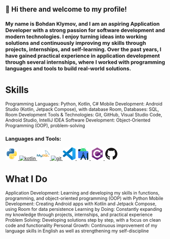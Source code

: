 ## 👋 Hi there and welcome to my profile!

### My name is Bohdan Klymov, and I am an aspiring Application Developer with a strong passion for software development and modern technologies. I enjoy turning ideas into working solutions and continuously improving my skills through projects, internships, and self-learning. Over the past years, I have gained practical experience in application development through several internships, where I worked with programming languages and tools to build real-world solutions.

# Skills
Programming Languages: Python, Kotlin, C#
Mobile Development: Android Studio (Kotlin, Jetpack Compose), with database Room, 
Databases: SQL, Room
Development Tools & Technologies: Git, GitHub, Visual Studio Code, Android Studio, IntelliJ IDEA
Software Development: Object-Oriented Programming (OOP), problem-solving

<h3 align="left">Languages and Tools:</h3>
<p align="left"> 
  <a href="https://www.python.org/" target="_blank" rel="noreferrer"> 
    <img src="https://raw.githubusercontent.com/devicons/devicon/master/icons/python/python-original.svg" alt="python" width="40" height="40"/> 
  </a> 
  <a href="https://kotlinlang.org/" target="_blank" rel="noreferrer"> 
    <img src="https://www.vectorlogo.zone/logos/kotlinlang/kotlinlang-icon.svg" alt="kotlin" width="40" height="40"/> 
  </a>
  <a href="https://www.mysql.com/" target="_blank" rel="noreferrer"> 
    <img src="https://raw.githubusercontent.com/devicons/devicon/master/icons/mysql/mysql-original-wordmark.svg" alt="mysql" width="40" height="40"/> 
  </a> 
  <a href="https://git-scm.com/" target="_blank" rel="noreferrer"> 
    <img src="https://www.vectorlogo.zone/logos/git-scm/git-scm-icon.svg" alt="git" width="40" height="40"/> 
  </a>
  <a href="https://code.visualstudio.com/" target="_blank" rel="noreferrer"> 
    <img src="https://raw.githubusercontent.com/devicons/devicon/master/icons/vscode/vscode-original.svg" alt="vscode" width="40" height="40"/> 
  </a> 
  <a href="https://developer.android.com/studio" target="_blank" rel="noreferrer"> 
    <img src="https://raw.githubusercontent.com/devicons/devicon/master/icons/androidstudio/androidstudio-original.svg" alt="androidstudio" width="40" height="40"/> 
  </a> 
  <a href="https://learn.microsoft.com/en-us/dotnet/csharp/" target="_blank" rel="noreferrer"> 
    <img src="https://raw.githubusercontent.com/devicons/devicon/master/icons/csharp/csharp-original.svg" alt="csharp" width="40" height="40"/> 
  </a> 
  <a href="https://github.com/" target="_blank" rel="noreferrer"> 
    <img src="https://raw.githubusercontent.com/devicons/devicon/master/icons/github/github-original.svg" alt="github" width="40" height="40"/> 
  </a> 
</p>

# What I Do
Application Development: Learning and developing my skills in functions, programming, and object-oriented programming (OOP) with Python
Mobile Development: Creating Android apps with Kotlin and Jetpack Compose, using Room for data persistence
Learning by Doing: Constantly expanding my knowledge through projects, internships, and practical experience
Problem Solving: Developing solutions step by step, with a focus on clean code and functionality
Personal Growth: Continuous improvement of my language skills in English as well as strengthening my self-discipline
